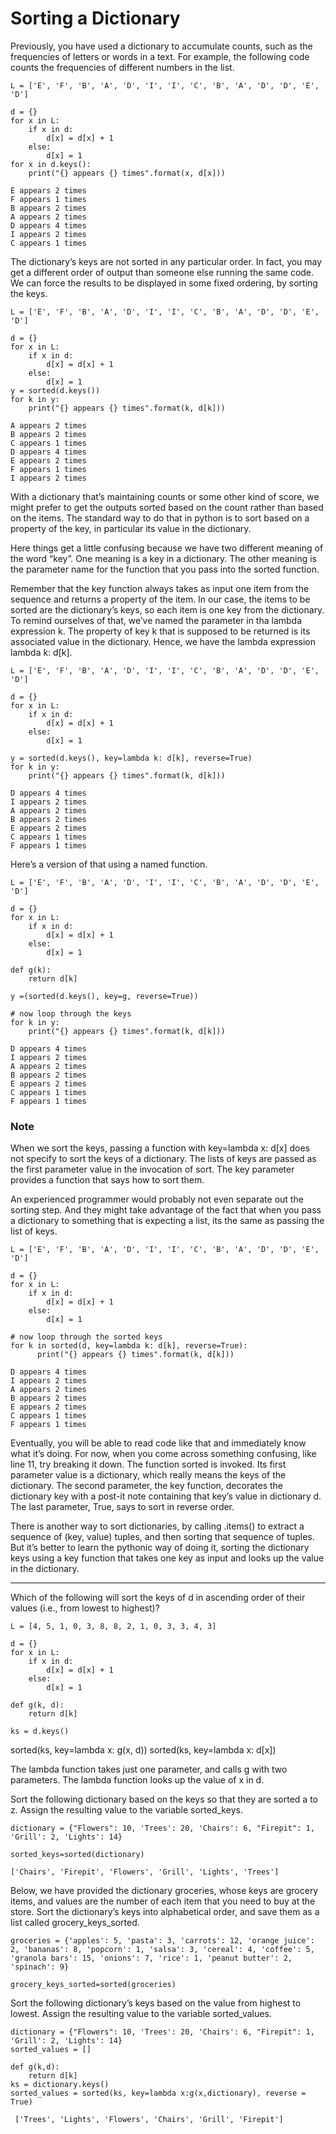 # Sorting a Dictionary

Previously, you have used a dictionary to accumulate counts, such as the frequencies of letters or words in a text. For example, the following code counts the frequencies of different numbers in the list.

```
L = ['E', 'F', 'B', 'A', 'D', 'I', 'I', 'C', 'B', 'A', 'D', 'D', 'E', 'D']

d = {}
for x in L:
    if x in d:
        d[x] = d[x] + 1
    else:
        d[x] = 1
for x in d.keys():
    print("{} appears {} times".format(x, d[x]))
    
E appears 2 times
F appears 1 times
B appears 2 times
A appears 2 times
D appears 4 times
I appears 2 times
C appears 1 times
```

The dictionary’s keys are not sorted in any particular order. In fact, you may get a different order of output than someone else running the same code. We can force the results to be displayed in some fixed ordering, by sorting the keys.

```
L = ['E', 'F', 'B', 'A', 'D', 'I', 'I', 'C', 'B', 'A', 'D', 'D', 'E', 'D']

d = {}
for x in L:
    if x in d:
        d[x] = d[x] + 1
    else:
        d[x] = 1
y = sorted(d.keys())
for k in y:
    print("{} appears {} times".format(k, d[k]))
    
A appears 2 times
B appears 2 times
C appears 1 times
D appears 4 times
E appears 2 times
F appears 1 times
I appears 2 times
```

With a dictionary that’s maintaining counts or some other kind of score, we might prefer to get the outputs sorted based on the count rather than based on the items. The standard way to do that in python is to sort based on a property of the key, in particular its value in the dictionary.

Here things get a little confusing because we have two different meaning of the word “key”. One meaning is a key in a dictionary. The other meaning is the parameter name for the function that you pass into the sorted function.

Remember that the key function always takes as input one item from the sequence and returns a property of the item. In our case, the items to be sorted are the dictionary’s keys, so each item is one key from the dictionary. To remind ourselves of that, we’ve named the parameter in tha lambda expression k. The property of key k that is supposed to be returned is its associated value in the dictionary. Hence, we have the lambda expression lambda k: d[k].

```
L = ['E', 'F', 'B', 'A', 'D', 'I', 'I', 'C', 'B', 'A', 'D', 'D', 'E', 'D']

d = {}
for x in L:
    if x in d:
        d[x] = d[x] + 1
    else:
        d[x] = 1

y = sorted(d.keys(), key=lambda k: d[k], reverse=True)
for k in y:
    print("{} appears {} times".format(k, d[k]))

D appears 4 times
I appears 2 times
A appears 2 times
B appears 2 times
E appears 2 times
C appears 1 times
F appears 1 times
```

Here’s a version of that using a named function.
```
L = ['E', 'F', 'B', 'A', 'D', 'I', 'I', 'C', 'B', 'A', 'D', 'D', 'E', 'D']

d = {}
for x in L:
    if x in d:
        d[x] = d[x] + 1
    else:
        d[x] = 1

def g(k):
    return d[k]

y =(sorted(d.keys(), key=g, reverse=True))

# now loop through the keys
for k in y:
    print("{} appears {} times".format(k, d[k]))

D appears 4 times
I appears 2 times
A appears 2 times
B appears 2 times
E appears 2 times
C appears 1 times
F appears 1 times
```

### Note
When we sort the keys, passing a function with key=lambda x: d[x] does not specify to sort the keys of a dictionary. The lists of keys are passed as the first parameter value in the invocation of sort. The key parameter provides a function that says how to sort them.

An experienced programmer would probably not even separate out the sorting step. And they might take advantage of the fact that when you pass a dictionary to something that is expecting a list, its the same as passing the list of keys.
```
L = ['E', 'F', 'B', 'A', 'D', 'I', 'I', 'C', 'B', 'A', 'D', 'D', 'E', 'D']

d = {}
for x in L:
    if x in d:
        d[x] = d[x] + 1
    else:
        d[x] = 1

# now loop through the sorted keys
for k in sorted(d, key=lambda k: d[k], reverse=True):
      print("{} appears {} times".format(k, d[k]))

D appears 4 times
I appears 2 times
A appears 2 times
B appears 2 times
E appears 2 times
C appears 1 times
F appears 1 times
```

Eventually, you will be able to read code like that and immediately know what it’s doing. For now, when you come across something confusing, like line 11, try breaking it down. The function sorted is invoked. Its first parameter value is a dictionary, which really means the keys of the dictionary. The second parameter, the key function, decorates the dictionary key with a post-it note containing that key’s value in dictionary d. The last parameter, True, says to sort in reverse order.

There is another way to sort dictionaries, by calling .items() to extract a sequence of (key, value) tuples, and then sorting that sequence of tuples. But it’s better to learn the pythonic way of doing it, sorting the dictionary keys using a key function that takes one key as input and looks up the value in the dictionary.

________________________

Which of the following will sort the keys of d in ascending order of their values (i.e., from lowest to highest)?
```
L = [4, 5, 1, 0, 3, 8, 8, 2, 1, 0, 3, 3, 4, 3]

d = {}
for x in L:
    if x in d:
        d[x] = d[x] + 1
    else:
        d[x] = 1

def g(k, d):
    return d[k]

ks = d.keys()
```
sorted(ks, key=lambda x: g(x, d))
sorted(ks, key=lambda x: d[x])

The lambda function takes just one parameter, and calls g with two parameters.
The lambda function looks up the value of x in d.


Sort the following dictionary based on the keys so that they are sorted a to z. Assign the resulting value to the variable sorted_keys.
```
dictionary = {"Flowers": 10, 'Trees': 20, 'Chairs': 6, "Firepit": 1, 'Grill': 2, 'Lights': 14}

sorted_keys=sorted(dictionary)

['Chairs', 'Firepit', 'Flowers', 'Grill', 'Lights', 'Trees']
```

Below, we have provided the dictionary groceries, whose keys are grocery items, and values are the number of each item that you need to buy at the store. Sort the dictionary’s keys into alphabetical order, and save them as a list called grocery_keys_sorted.
```
groceries = {'apples': 5, 'pasta': 3, 'carrots': 12, 'orange juice': 2, 'bananas': 8, 'popcorn': 1, 'salsa': 3, 'cereal': 4, 'coffee': 5, 'granola bars': 15, 'onions': 7, 'rice': 1, 'peanut butter': 2, 'spinach': 9}

grocery_keys_sorted=sorted(groceries)
```

Sort the following dictionary’s keys based on the value from highest to lowest. Assign the resulting value to the variable sorted_values.
```
dictionary = {"Flowers": 10, 'Trees': 20, 'Chairs': 6, "Firepit": 1, 'Grill': 2, 'Lights': 14}
sorted_values = []

def g(k,d):
    return d[k]
ks = dictionary.keys()
sorted_values = sorted(ks, key=lambda x:g(x,dictionary), reverse = True)

 ['Trees', 'Lights', 'Flowers', 'Chairs', 'Grill', 'Firepit']
 ```

